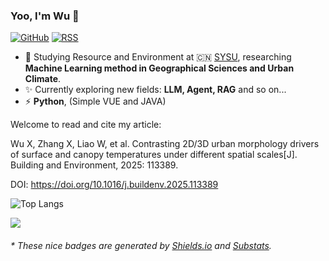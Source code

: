### Yoo, I'm Wu 👋

[![GitHub](https://img.shields.io/badge/dynamic/json?logo=github&label=GitHub&labelColor=495867&color=495867&query=%24.data.totalSubs&url=https%3A%2F%2Fapi.spencerwoo.com%2Fsubstats%2F%3Fsource%3Dgithub%26queryKey%3Dhayschan&style=flat-square)](https://github.com/wuxb02)
[![RSS](https://img.shields.io/badge/dynamic/json?logo=rss&logoColor=white&label=RSS&labelColor=95B8D1&color=95B8D1&query=%24.data.totalSubs&url=https%3A%2F%2Fapi.spencerwoo.com%2Fsubstats%2F%3Fsource%3Dfeedly%257Cinoreader%257CfeedsPub%26queryKey%3Dhttps://haysc.tech/feed.xml&style=flat-square)](https://haysc.tech/)

- 🍻 Studying Resource and Environment at 🇨🇳 [SYSU](https://www.sysu.edu.cn/), researching **Machine Learning method in Geographical Sciences and Urban Climate**.
- ✨ Currently exploring new fields: **LLM, Agent, RAG** and so on...
- ⚡ **Python**, (Simple VUE and JAVA)

Welcome to read and cite my article:

Wu X, Zhang X, Liao W, et al. Contrasting 2D/3D urban morphology drivers of surface and canopy temperatures under different spatial scales[J]. Building and Environment, 2025: 113389.

DOI: https://doi.org/10.1016/j.buildenv.2025.113389


![Top Langs](https://github-readme-stats.vercel.app/api/top-langs/?username=Wuxb02&layout=compact&theme=transparent)

![](https://github-readme-stats.vercel.app/api?username=Wuxb02&show_icons=true&theme=transparent)




<h6>* These nice badges are generated by <a href="https://shields.io/">Shields.io</a> and <a href="https://github.com/spencerwooo/Substats">Substats</a>.</h6>
